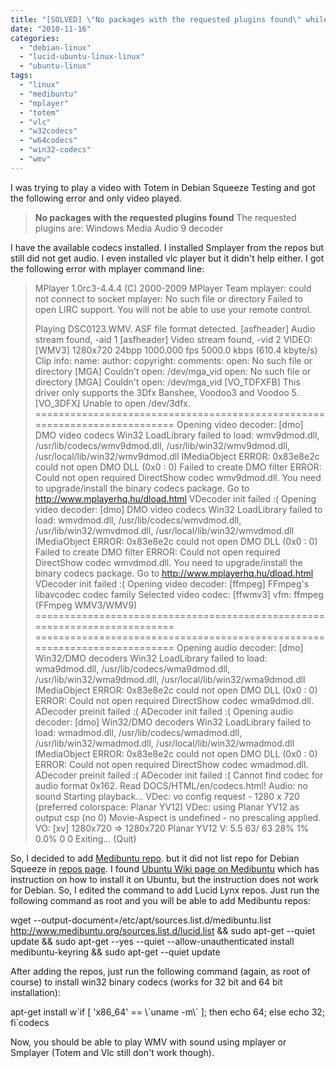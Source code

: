 ```yaml
---
title: "[SOLVED] \"No packages with the requested plugins found\" while playing WMV Totem in Debian Squeeze"
date: "2010-11-16"
categories: 
  - "debian-linux"
  - "lucid-ubuntu-linux-linux"
  - "ubuntu-linux"
tags: 
  - "linux"
  - "medibuntu"
  - "mplayer"
  - "totem"
  - "vlc"
  - "w32codecs"
  - "w64codecs"
  - "win32-codecs"
  - "wmv"
---
```


I was trying to play a video with Totem in Debian Squeeze Testing and got the following error and only video played.

> **No packages with the requested plugins found** The requested plugins are: Windows Media Audio 9 decoder

I have the available codecs installed. I installed Smplayer from the repos but still did not get audio. I even installed vlc player but it didn't help either. I got the following error with mplayer command line:

> MPlayer 1.0rc3-4.4.4 (C) 2000-2009 MPlayer Team mplayer: could not connect to socket mplayer: No such file or directory Failed to open LIRC support. You will not be able to use your remote control.
> 
> Playing DSC0123.WMV. ASF file format detected. \[asfheader\] Audio stream found, -aid 1 \[asfheader\] Video stream found, -vid 2 VIDEO: \[WMV3\] 1280x720 24bpp 1000.000 fps 5000.0 kbps (610.4 kbyte/s) Clip info: name: author: copyright: comments: open: No such file or directory \[MGA\] Couldn't open: /dev/mga\_vid open: No such file or directory \[MGA\] Couldn't open: /dev/mga\_vid \[VO\_TDFXFB\] This driver only supports the 3Dfx Banshee, Voodoo3 and Voodoo 5. \[VO\_3DFX\] Unable to open /dev/3dfx. ========================================================================== Opening video decoder: \[dmo\] DMO video codecs Win32 LoadLibrary failed to load: wmv9dmod.dll, /usr/lib/codecs/wmv9dmod.dll, /usr/lib/win32/wmv9dmod.dll, /usr/local/lib/win32/wmv9dmod.dll IMediaObject ERROR: 0x83e8e2c could not open DMO DLL (0x0 : 0) Failed to create DMO filter ERROR: Could not open required DirectShow codec wmv9dmod.dll. You need to upgrade/install the binary codecs package. Go to http://www.mplayerhq.hu/dload.html VDecoder init failed :( Opening video decoder: \[dmo\] DMO video codecs Win32 LoadLibrary failed to load: wmvdmod.dll, /usr/lib/codecs/wmvdmod.dll, /usr/lib/win32/wmvdmod.dll, /usr/local/lib/win32/wmvdmod.dll IMediaObject ERROR: 0x83e8e2c could not open DMO DLL (0x0 : 0) Failed to create DMO filter ERROR: Could not open required DirectShow codec wmvdmod.dll. You need to upgrade/install the binary codecs package. Go to http://www.mplayerhq.hu/dload.html VDecoder init failed :( Opening video decoder: \[ffmpeg\] FFmpeg's libavcodec codec family Selected video codec: \[ffwmv3\] vfm: ffmpeg (FFmpeg WMV3/WMV9) ========================================================================== ========================================================================== Opening audio decoder: \[dmo\] Win32/DMO decoders Win32 LoadLibrary failed to load: wma9dmod.dll, /usr/lib/codecs/wma9dmod.dll, /usr/lib/win32/wma9dmod.dll, /usr/local/lib/win32/wma9dmod.dll IMediaObject ERROR: 0x83e8e2c could not open DMO DLL (0x0 : 0) ERROR: Could not open required DirectShow codec wma9dmod.dll. ADecoder preinit failed :( ADecoder init failed :( Opening audio decoder: \[dmo\] Win32/DMO decoders Win32 LoadLibrary failed to load: wmadmod.dll, /usr/lib/codecs/wmadmod.dll, /usr/lib/win32/wmadmod.dll, /usr/local/lib/win32/wmadmod.dll IMediaObject ERROR: 0x83e8e2c could not open DMO DLL (0x0 : 0) ERROR: Could not open required DirectShow codec wmadmod.dll. ADecoder preinit failed :( ADecoder init failed :( Cannot find codec for audio format 0x162. Read DOCS/HTML/en/codecs.html! Audio: no sound Starting playback... VDec: vo config request - 1280 x 720 (preferred colorspace: Planar YV12) VDec: using Planar YV12 as output csp (no 0) Movie-Aspect is undefined - no prescaling applied. VO: \[xv\] 1280x720 => 1280x720 Planar YV12 V: 5.5 63/ 63 28% 1% 0.0% 0 0 Exiting... (Quit)

So, I decided to add [Medibuntu repo](http://medibuntu.org/). but it did not list repo for Debian Squeeze in [repos page](http://medibuntu.org/repository.php). I found [Ubuntu Wiki page on Medibuntu](https://help.ubuntu.com/community/Medibuntuhttps://help.ubuntu.com/community/Medibuntu) which has instruction on how to install it on Ubuntu, but the instruction does not work for Debian. So, I edited the command to add Lucid Lynx repos. Just run the following command as root and you will be able to add Medibuntu repos:

wget --output-document=/etc/apt/sources.list.d/medibuntu.list http://www.medibuntu.org/sources.list.d/lucid.list && sudo apt-get --quiet update && sudo apt-get --yes --quiet --allow-unauthenticated install medibuntu-keyring && sudo apt-get --quiet update

After adding the repos, just run the following command (again, as root of course) to install win32 binary codecs (works for 32 bit and 64 bit installation):

apt-get install w\`if \[ 'x86\_64' == \\\`uname -m\\\` \]; then echo 64; else echo 32; fi\`codecs

Now, you should be able to play WMV with sound using mplayer or Smplayer (Totem and Vlc still don't work though).
